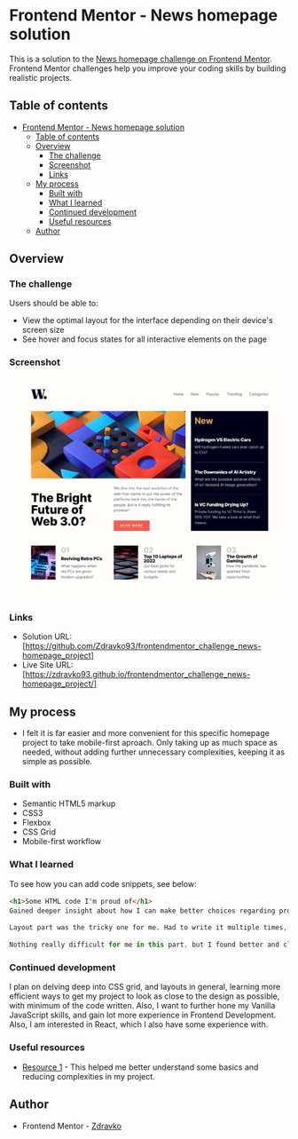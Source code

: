 # Frontend Mentor - News homepage solution
This is a solution to the [News homepage challenge on Frontend Mentor](https://www.frontendmentor.io/challenges/news-homepage-H6SWTa1MFl). Frontend Mentor challenges help you improve your coding skills by building realistic projects. 

## Table of contents
- [Frontend Mentor - News homepage solution](#frontend-mentor---news-homepage-solution)
  - [Table of contents](#table-of-contents)
  - [Overview](#overview)
    - [The challenge](#the-challenge)
    - [Screenshot](#screenshot)
    - [Links](#links)
  - [My process](#my-process)
    - [Built with](#built-with)
    - [What I learned](#what-i-learned)
    - [Continued development](#continued-development)
    - [Useful resources](#useful-resources)
  - [Author](#author)


## Overview

### The challenge
Users should be able to:

- View the optimal layout for the interface depending on their device's screen size
- See hover and focus states for all interactive elements on the page


### Screenshot
![](assets/images/news-homepage%20solution_screenshot.png)



### Links
- Solution URL: [https://github.com/Zdravko93/frontendmentor_challenge_news-homepage_project]
- Live Site URL: [https://zdravko93.github.io/frontendmentor_challenge_news-homepage_project/]

## My process
- I felt it is far easier and more convenient for this specific homepage project to take mobile-first aproach. Only taking up as much space as needed, without adding further unnecessary complexities, keeping it as simple as possible.

### Built with
- Semantic HTML5 markup
- CSS3  
- Flexbox
- CSS Grid
- Mobile-first workflow



### What I learned
To see how you can add code snippets, see below:

```html
<h1>Some HTML code I'm proud of</h1>
Gained deeper insight about how I can make better choices regarding project HTML structure, which further allows for better, more accurate ways of writing CSS 
```
```css
Layout part was the tricky one for me. Had to write it multiple times, over and over again, until I was satisfied with how my CSS GRID turned out to be.
```
```js
Nothing really difficult for me in this part, but I found better and cleaner ways to write the code that gets the job done.
```


### Continued development
I plan on delving deep into CSS grid, and layouts in general, learning more efficient ways to get my project to look as close to the design as possible, with minimum of the code written. Also, I want to further hone my Vanilla JavaScript skills, and gain lot more experience in Frontend Development. Also, I am interested in React, which I also have some experience with.

### Useful resources
- [Resource 1](https://www.youtube.com/watch?v=rg7Fvvl3taU) - This helped me better understand some basics and reducing complexities in my project.
## Author
- Frontend Mentor - [Zdravko](https://www.frontendmentor.io/profile/Zdravko93)

